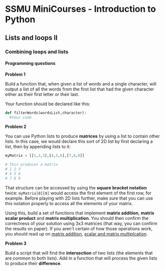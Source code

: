 # SSMU MiniCourses - Introduction to Python

## Lists and loops II

### Combining loops and lists

#### Programming questions

__Problem 1__

Build a function that, when given a list of words and a single character, will output a list of all the words from the first list that had the given character either as their first letter or their last.

Your function should be declared like this:

```python
def filterWords(wordsList,character):
  #Your code
```

__Problem 2__

You can use Python lists to produce __matrices__ by using a list to contain other lists. In this case, we would declare this sort of 2D list by first declaring a list, then by appending lists to it:

```python
myMatrix = [[1,2,3],[4,5,6],[7,8,9]]

# This produces a matrix
# 1 2 3
# 4 5 6
# 7 8 9
```
That structure can be accessed by using the __square bracket notation__ twice: `myMatrix[0][0]` would access the first element of the first row, for example. Before playing with 2D lists further, make sure that you can use this notation properly to access all the elements of your matrix.

Using this, build a set of functions that implement __matrix addition__, __matrix scalar product__ and __matrix multiplication__. You should then confirm the correctness of your solution using 3x3 matrices (that way, you can confirm the results on paper). If you aren't certain of how those operations work, you should read up on [matrix addition](https://en.wikipedia.org/wiki/Matrix_addition), [scalar and matrix multiplcation](http://www.purplemath.com/modules/mtrxmult.htm).

__Problem 3__

Build a script that will find the __intersection__ of two lists (the elements that are common to both lists). Add in a function that will process the given lists to produce their __difference__. 

